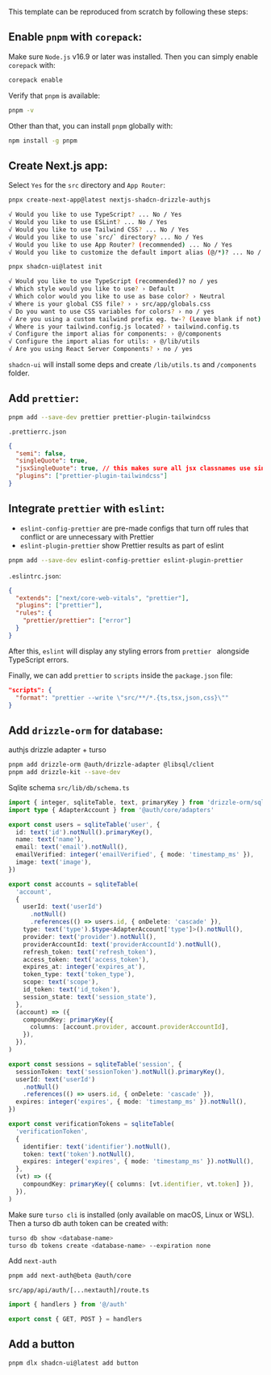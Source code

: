 This template can be reproduced from scratch by following these steps:

## Enable `pnpm` with `corepack`:

Make sure `Node.js` v16.9 or later was installed. Then you can simply enable `corepack` with:

```bash
corepack enable
```

Verify that `pnpm` is available:

```bash
pnpm -v
```

Other than that, you can install `pnpm` globally with:

```bash
npm install -g pnpm
```

## Create Next.js app:

Select `Yes` for the `src` directory and `App Router`:

```bash
pnpx create-next-app@latest nextjs-shadcn-drizzle-authjs

√ Would you like to use TypeScript? ... No / Yes
√ Would you like to use ESLint? ... No / Yes
√ Would you like to use Tailwind CSS? ... No / Yes
√ Would you like to use `src/` directory? ... No / Yes
√ Would you like to use App Router? (recommended) ... No / Yes
√ Would you like to customize the default import alias (@/*)? ... No / Yes

pnpx shadcn-ui@latest init

√ Would you like to use TypeScript (recommended)? no / yes
√ Which style would you like to use? › Default
√ Which color would you like to use as base color? › Neutral
√ Where is your global CSS file? › › src/app/globals.css
√ Do you want to use CSS variables for colors? › no / yes
√ Are you using a custom tailwind prefix eg. tw-? (Leave blank if not) ...
√ Where is your tailwind.config.js located? › tailwind.config.ts
√ Configure the import alias for components: › @/components
√ Configure the import alias for utils: › @/lib/utils
√ Are you using React Server Components? › no / yes

```

`shadcn-ui` will install some deps and create `/lib/utils.ts` and `/components` folder.

## Add `prettier`:

```bash
pnpm add --save-dev prettier prettier-plugin-tailwindcss
```

`.prettierrc.json`

```json
{
  "semi": false,
  "singleQuote": true,
  "jsxSingleQuote": true, // this makes sure all jsx classnames use single quotes to be consistent with the `cn()` function from shadcn-ui
  "plugins": ["prettier-plugin-tailwindcss"]
}
```

## Integrate `prettier` with `eslint`:

- `eslint-config-prettier` are pre-made configs that turn off rules that conflict or are unnecessary with Prettier
- `eslint-plugin-prettier` show Prettier results as part of eslint

```bash
pnpm add --save-dev eslint-config-prettier eslint-plugin-prettier
```

`.eslintrc.json`:

```json
{
  "extends": ["next/core-web-vitals", "prettier"],
  "plugins": ["prettier"],
  "rules": {
    "prettier/prettier": ["error"]
  }
}
```

After this, `eslint` will display any styling errors from `prettier ` alongside TypeScript errors.

Finally, we can add `prettier` to `scripts` inside the `package.json` file:

```json
"scripts": {
  "format": "prettier --write \"src/**/*.{ts,tsx,json,css}\""
}
```

## Add `drizzle-orm` for database:

authjs drizzle adapter + turso

```bash
pnpm add drizzle-orm @auth/drizzle-adapter @libsql/client
pnpm add drizzle-kit --save-dev
```

Sqlite schema `src/lib/db/schema.ts`

```ts
import { integer, sqliteTable, text, primaryKey } from 'drizzle-orm/sqlite-core'
import type { AdapterAccount } from '@auth/core/adapters'

export const users = sqliteTable('user', {
  id: text('id').notNull().primaryKey(),
  name: text('name'),
  email: text('email').notNull(),
  emailVerified: integer('emailVerified', { mode: 'timestamp_ms' }),
  image: text('image'),
})

export const accounts = sqliteTable(
  'account',
  {
    userId: text('userId')
      .notNull()
      .references(() => users.id, { onDelete: 'cascade' }),
    type: text('type').$type<AdapterAccount['type']>().notNull(),
    provider: text('provider').notNull(),
    providerAccountId: text('providerAccountId').notNull(),
    refresh_token: text('refresh_token'),
    access_token: text('access_token'),
    expires_at: integer('expires_at'),
    token_type: text('token_type'),
    scope: text('scope'),
    id_token: text('id_token'),
    session_state: text('session_state'),
  },
  (account) => ({
    compoundKey: primaryKey({
      columns: [account.provider, account.providerAccountId],
    }),
  }),
)

export const sessions = sqliteTable('session', {
  sessionToken: text('sessionToken').notNull().primaryKey(),
  userId: text('userId')
    .notNull()
    .references(() => users.id, { onDelete: 'cascade' }),
  expires: integer('expires', { mode: 'timestamp_ms' }).notNull(),
})

export const verificationTokens = sqliteTable(
  'verificationToken',
  {
    identifier: text('identifier').notNull(),
    token: text('token').notNull(),
    expires: integer('expires', { mode: 'timestamp_ms' }).notNull(),
  },
  (vt) => ({
    compoundKey: primaryKey({ columns: [vt.identifier, vt.token] }),
  }),
)
```

Make sure `turso cli` is installed (only available on macOS, Linux or WSL).
Then a turso db auth token can be created with:

```bash
turso db show <database-name>
turso db tokens create <database-name> --expiration none
```

Add `next-auth`

```bash
pnpm add next-auth@beta @auth/core
```

`src/app/api/auth/[...nextauth]/route.ts`

```ts
import { handlers } from '@/auth'

export const { GET, POST } = handlers
```

## Add a button

```bash
pnpm dlx shadcn-ui@latest add button
```
